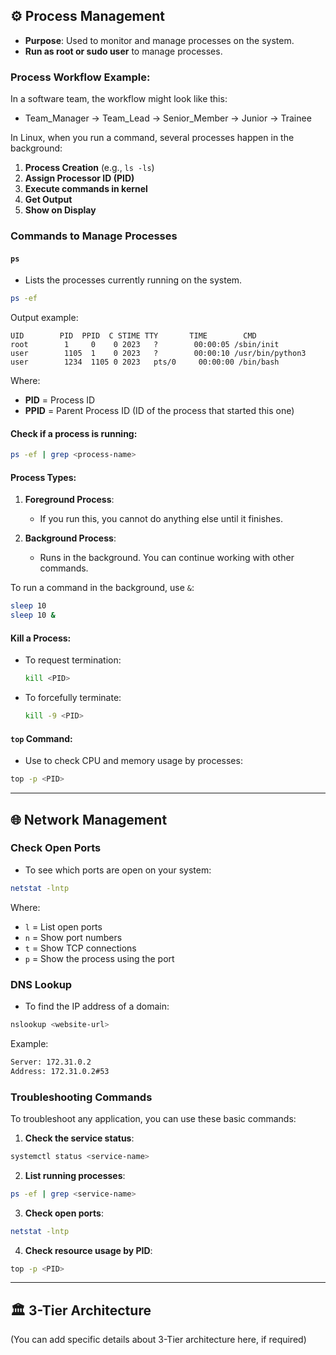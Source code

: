 ## ⚙️ Process Management

- **Purpose**: Used to monitor and manage processes on the system.
- **Run as root or sudo user** to manage processes.

### Process Workflow Example:

In a software team, the workflow might look like this:
- Team_Manager → Team_Lead → Senior_Member → Junior → Trainee

In Linux, when you run a command, several processes happen in the background:
1. **Process Creation** (e.g., `ls -ls`)
2. **Assign Processor ID (PID)**
3. **Execute commands in kernel**
4. **Get Output**
5. **Show on Display**

### Commands to Manage Processes

#### `ps`
- Lists the processes currently running on the system.
  
```bash
ps -ef
```

Output example:

```text
UID        PID  PPID  C STIME TTY       TIME        CMD
root        1     0    0 2023   ?        00:00:05 /sbin/init
user        1105  1    0 2023   ?        00:00:10 /usr/bin/python3
user        1234  1105 0 2023   pts/0     00:00:00 /bin/bash
```

Where:
- **PID** = Process ID
- **PPID** = Parent Process ID (ID of the process that started this one)

#### Check if a process is running:

```bash
ps -ef | grep <process-name>
```

#### Process Types:

1. **Foreground Process**:
   - If you run this, you cannot do anything else until it finishes.
   
2. **Background Process**:
   - Runs in the background. You can continue working with other commands.

To run a command in the background, use `&`:

```bash
sleep 10
sleep 10 &
```

#### Kill a Process:

- To request termination:
  
  ```bash
  kill <PID>
  ```

- To forcefully terminate:

  ```bash
  kill -9 <PID>
  ```

#### `top` Command:

- Use to check CPU and memory usage by processes:

```bash
top -p <PID>
```

---

## 🌐 Network Management

### Check Open Ports

- To see which ports are open on your system:

```bash
netstat -lntp
```

Where:
- `l` = List open ports
- `n` = Show port numbers
- `t` = Show TCP connections
- `p` = Show the process using the port

### DNS Lookup

- To find the IP address of a domain:

```bash
nslookup <website-url>
```

Example:

```bash
Server: 172.31.0.2
Address: 172.31.0.2#53
```

### Troubleshooting Commands

To troubleshoot any application, you can use these basic commands:

1. **Check the service status**:

```bash
systemctl status <service-name>
```

2. **List running processes**:

```bash
ps -ef | grep <service-name>
```

3. **Check open ports**:

```bash
netstat -lntp
```

4. **Check resource usage by PID**:

```bash
top -p <PID>
```

---

## 🏛️ 3-Tier Architecture

(You can add specific details about 3-Tier architecture here, if required)
